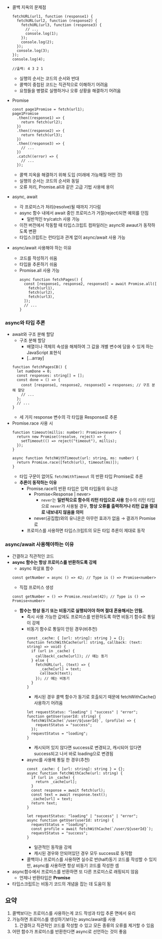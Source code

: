 - 콜백 지옥의 문제점
  ```tsx
  fetchURL(url1, function (response1) {
    fetchURL(url2, function (response2) {
      fetchURL(url3, function (response3) {
        // ...
        console.log(1);
      });
      console.log(2);
    });
    console.log(3);
  });
  console.log(4);

  //출력: 4 3 2 1
  ```
  - 실행의 순서는 코드의 순서와 반대
  - 콜백이 중첩된 코드는 직관적으로 이해하기 어려움
  - 요청들을 병렬로 실행하거나 오류 상황을 해결하기 어려움
- Promise

  ```tsx
  const page1Promise = fetch(url1);
  page1Promise
    .then((response1) => {
      return fetch(url2);
    })
    .then((response2) => {
      return fetch(url3);
    })
    .then((response3) => {
      // ...
    })
    .catch((error) => {
      // ...
    });
  ```

  - 콜백 지옥을 해결하기 위해 도입 (미래에 가능해질 어떤 것)
  - 실행의 순서는 코드의 순서와 동일
  - 오류 처리, Promise.all과 같은 고급 기법 사용에 용이

- async, await
  - 각 프로미스가 처리(resolve)될 때까지 기다림
  - async 함수 내에서 await 중인 프로미스가 거절(reject)되면 예외를 던짐
    - 일반적인 try/catch 사용 가능
  - 이전 버전에서 작동할 때 타입스크립트 컴파일러는 async와 awaut가 동작하도록 변환
  - 타입스크립트는 런타임과 관계 없이 async/await 사용 가능
- async/await 사용해야 하는 이유
  - 코드를 작성하기 쉬움
  - 타입을 추론하기 쉬움
  - Promise.all 사용 가능
    ```tsx
    async function fetchPages() {
      const [response1, response2, response3] = await Promise.all([
        fetch(url1),
        fetch(url2),
        fetch(url3),
      ]);
      // ...
    }
    ```

### async와 타입 추론

- await와 구조 분해 할당
  - 구조 분해 할당
    - 배열이나 객체의 속성을 해체하여 그 값을 개별 변수에 담을 수 있게 하는 JavaScript 표현식
    - […array]
  ```tsx
  function fetchPagesCB() {
    let numDone = 0;
    const responses: string[] = [];
    const done = () => {
      const [response1, response2, response3] = responses; // 구조 분해 할당
      // ...
    };
    // ...
  }
  ```
  - 세 가지 response 변수의 각 타입을 Response로 추론
- Promise.race 사용 시
  ```tsx
  function timeout(millis: number): Promise<never> {
    return new Promise((resolve, reject) => {
      setTimeout(() => reject("timeout"), millis);
    });
  }

  async function fetchWithTimeout(url: string, ms: number) {
    return Promise.race([fetch(url), timeout(ms)]);
  }
  ```
  - 타입 구문이 없어도 `fetchWithTimeout` 의 반환 타입 Promise<Response>로 추론
  - **추론이 동작하는 이유**
    - Promise.race의 반환 타입은 입력 타입들의 유니온
      - Promise<Response | never>
        - `never`는 **일반적으로 함수의 리턴 타입으로 사용**
          함수의 리턴 타입으로 `never`가 사용될 경우, **항상 오류를 출력하거나 리턴 값을 절대로 내보내지 않음을 의미**
      - never(공집합)와의 유니온은 아무런 효과가 없음 → 결과가 Promise<Response>로
    - 프로미스를 사용하면 타입스크립트의 모든 타입 추론이 제대로 동작

### async/await 사용해야하는 이유

- 간결하고 직관적인 코드
- **async 함수는 항상 프로미스를 반환하도록 강제**
  - async 화살표 함수
  ```tsx
  const getNumber = async () => 42; // Type is () => Promise<number>
  ```
  - 직접 프로미스 생성
  ```tsx
  const getNumber = () => Promise.resolve(42); // Type is () => Promise<number>
  ```
  - **함수는 항상 동기 또는 비동기로 실행되어야 하며 절대 혼용해서는 안됨.**
    - 즉시 사용 가능한 값에도 프로미스를 반환하도록 하면 비동기 함수로 통일이 강제
    - 비동기 함수로 통일이 안된 경우(비추천)
      ```tsx
      const _cache: { [url: string]: string } = {};
      function fetchWithCache(url: string, callback: (text: string) => void) {
        if (url in _cache) {
          callback(_cache[url]); // 얘는 동기
        } else {
          fetchURL(url, (text) => {
            _cache[url] = text;
            callback(text);
          }); // 얘는 비동기
        }
      }
      ```
      - 캐시된 경우 콜백 함수가 동기로 호출되기 때문에 fetchWithCache() 사용하기 어려움
      ```tsx
      let requestStatus: "loading" | "success" | "error";
      function getUser(userId: string) {
        fetchWithCache(`/user/${userId}`, (profile) => {
          requestStatus = "success";
        });
        requestStatus = "loading";
      }
      ```
      - 캐시되어 있지 않다면 success로 변경되고, 캐시되어 있다면 success되고 나서 바로 loading으로 변경됨
    - async를 사용해 통일 한 경우(추천)
      ```tsx
      const _cache: { [url: string]: string } = {};
      async function fetchWithCache(url: string) {
        if (url in _cache) {
          return _cache[url];
        }
        const response = await fetch(url);
        const text = await response.text();
        _cache[url] = text;
        return text;
      }

      let requestStatus: "loading" | "success" | "error";
      async function getUser(userId: string) {
        requestStatus = "loading";
        const profile = await fetchWithCache(`/user/${userId}`);
        requestStatus = "success";
      }
      ```
      - 일관적인 동작을 강제
      - 캐시된 경우와 안되어있던 경우 모두 success로 동작함
    - 콜백이나 프로미스를 사용하면 실수로 반(half)동기 코드를 작성할 수 있지만, async를 사용하면 항상 비동기 코드를 작성한 셈
- async함수에서 프로미스를 반환하면 또 다른 프로미스로 래핑되지 않음
  - 언제나 반환타입은 **Promise<T>**
- 타입스크립트는 비동기 코드의 개념을 잡는 데 도움이 됨

## 요약

1. 콜백보다는 프로미스를 사용하는게 코드 작성과 타입 추론 면에서 유리
2. 가능하면 프로미스를 생성하기보다는 async/await를 사용
   1. 간결하고 직관적인 코드를 작성할 수 있고 모든 종류의 오류를 제거할 수 있음
3. 어떤 함수가 프로미스를 반환한다면 async로 선언하는 것이 좋음
